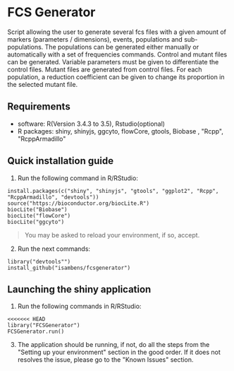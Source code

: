 # FCS Generator
Script allowing the user to generate several fcs files with a given amount of markers (parameters / dimensions), events, populations and sub-populations.
    The populations can be generated either manually or automatically with a set of frequencies commands.
    Control and mutant files can be generated. Variable parameters must be given to differentiate the control files. 
    Mutant files are generated from control files. For each population, a reduction coefficient can be given to change its proportion in the selected mutant file.
 
	
## Requirements
  * software: R(Version 3.4.3 to 3.5), Rstudio(optional)
  * R packages: shiny, shinyjs, ggcyto, flowCore, gtools, Biobase , "Rcpp", "RcppArmadillo"
  
## Quick installation guide

  1. Run the following command in R/RStudio:
```
install.packages(c("shiny", "shinyjs", "gtools", "ggplot2", "Rcpp", "RcppArmadillo", "devtools"))
source("https://bioconductor.org/biocLite.R")
biocLite("Biobase")
biocLite("flowCore")
biocLite("ggcyto")
```
  >You may be asked to reload your environment, if so, accept.
  
  2. Run the next commands:
```
library("devtools"")
install_github("isambens/fcsgenerator")
```

  
## Launching the shiny application

  1. Run the following commands in R/RStudio:
```
<<<<<<< HEAD
library("FCSGenerator")
FCSGenerator.run()
```
  3. The application should be running, if not, do all the steps from the "Setting up your environment" section in the good order. If it does not resolves the issue, please go to the "Known Issues" section.
